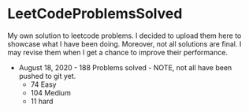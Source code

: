 # LeetCodeProblemsSolved

My own solution to leetcode problems. I decided to upload them here to showcase what I have been doing.
Moreover, not all solutions are final. I may revise them when I get a chance to improve their performance.

- August 18, 2020 - 188 Problems solved - NOTE, not all have been pushed to git yet.
    * 74 Easy
    * 104 Medium
    * 11 hard
